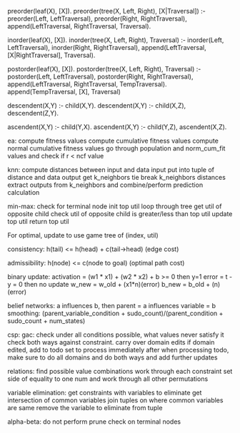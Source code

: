preorder(leaf(X), [X]).
preorder(tree(X, Left, Right), [X|Traversal]) :-
    preorder(Left, LeftTraversal),
    preorder(Right, RightTraversal),
    append(LeftTraversal, RightTraversal, Traversal).

inorder(leaf(X), [X]).
inorder(tree(X, Left, Right), Traversal) :-
    inorder(Left, LeftTraversal),
    inorder(Right, RightTraversal),
    append(LeftTraversal, [X|RightTraversal], Traversal).

postorder(leaf(X), [X]).
postorder(tree(X, Left, Right), Traversal) :-
    postorder(Left, LeftTraversal),
    postorder(Right, RightTraversal),
    append(LeftTraversal, RightTraversal, TempTraversal).
    append(TempTraversal, [X], Traversal)

descendent(X,Y) :- child(X,Y).
descendent(X,Y) :- child(X,Z), descendent(Z,Y).

ascendent(X,Y) :- child(Y,X).
ascendent(X,Y) :- child(Y,Z), ascendent(X,Z).

ea:
compute fitness values
compute cumulative fitness values
compute normal cumulative fitness values
go through population and norm_cum_fit values and check if r < ncf value

knn:
compute distances between input and data input
put into tuple of distance and data output
get k_neighbors
tie break k_neighbors distances
extract outputs from k_neighbors and combine/perform prediction calculation

min-max:
check for terminal node
init top util
loop through tree
get util of opposite child
check util of opposite child is greater/less than top util
update top util
return top util

For optimal, update to use game tree of (index, util)

consistency:
h(tail) <= h(head) + c(tail->head) (edge cost)

admissibility:
h(node) <= c(node to goal) (optimal path cost)

binary update:
activation = (w1 * x1) + (w2 * x2) + b >= 0 then y=1
error = t - y = 0 then no update
w_new = w_old + (x1*n)(error)
b_new = b_old + (n)(error)

belief networks:
a influences b, then parent = a influences variable = b
smoothing:
(parent_variable_condition + sudo_count)/(parent_condition + sudo_count + num_states)

csp:
gac:
check under all conditions possible, what values never satisfy it
check both ways against constraint. 
carry over domain edits
if domain edited, add to todo set to process immediately after
when processing todo, make sure to do all domains and do both ways and add further updates

relations:
find possible value combinations
work through each constraint
set side of equality to one num and work through all other permutations

variable elimination:
get constraints with variables to eliminate
get intersection of common variables
join tuples on where common variables are same
remove the variable to eliminate from tuple

alpha-beta:
do not perform prune check on terminal nodes


